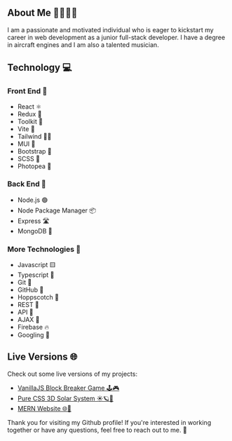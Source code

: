 ## About Me 🧑‍🎓🛫🎶

I am a passionate and motivated individual who is eager to kickstart my career in web development as a junior full-stack developer. I have a degree in aircraft engines  and I am also a talented musician.

## Technology 💻

### Front End 🎨

- React ⚛️
- Redux 🔄
- Toolkit 🔧
- Vite 🚀
- Tailwind 🐱‍🏍
- MUI 🚀
- Bootstrap 🥾
- SCSS 🎨
- Photopea 📸

### Back End 🧰

- Node.js 🟢
- Node Package Manager 📦
- Express 🛣️
- MongoDB 🍃

### More Technologies 🚀

- Javascript 🟨
- Typescript 🔷
- Git 🐙
- GitHub 🤖
- Hoppscotch 🐇
- REST 🧪
- API 📡
- AJAX 🔄
- Firebase 🔥
- Googling 🔎

## Live Versions 🌐

Check out some live versions of my projects:

- [VanillaJS Block Breaker Game 🕹️🎮](https://wojkr.github.io/block-breaker/) 
- [Pure CSS 3D Solar System ☀️🪐🌌](https://wojkr.github.io/pureCSS-solar-system/) 
- [MERN Website 🌐🍬](https://sweet-app-try.onrender.com/)

Thank you for visiting my Github profile! If you're interested in working together or have any questions, feel free to reach out to me. 🙌
